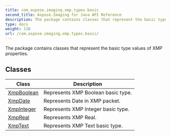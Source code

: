 ```yaml
---
title: com.aspose.imaging.xmp.types.basic
second_title: Aspose.Imaging for Java API Reference
description: The package contains classes that represent the basic type values of XMP properties.
type: docs
weight: 118
url: /com.aspose.imaging.xmp.types.basic/
---
```


The package contains classes that represent the basic type values of XMP properties.


## Classes

| Class | Description |
| --- | --- |
| [XmpBoolean](../com.aspose.imaging.xmp.types.basic/xmpboolean) | Represents XMP Boolean basic type. |
| [XmpDate](../com.aspose.imaging.xmp.types.basic/xmpdate) | Represents Date in XMP packet. |
| [XmpInteger](../com.aspose.imaging.xmp.types.basic/xmpinteger) | Represents XMP Integer basic type. |
| [XmpReal](../com.aspose.imaging.xmp.types.basic/xmpreal) | Represents XMP Real. |
| [XmpText](../com.aspose.imaging.xmp.types.basic/xmptext) | Represents XMP Text basic type. |
